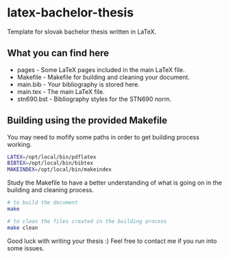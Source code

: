 latex-bachelor-thesis
=====================

Template for slovak bachelor thesis written in LaTeX.

## What you can find here

* pages - Some LaTeX pages included in the main LaTeX file.
* Makefile - Makefile for building and cleaning your document.
* main.bib - Your bibliography is stored here.
* main.tex - The main LaTeX file.
* stn690.bst - Bibliography styles for the STN690 norm.

## Building using the provided Makefile

You may need to mofify some paths in order to get building process working.

```bash
LATEX=/opt/local/bin/pdflatex
BIBTEX=/opt/local/bin/bibtex
MAKEINDEX=/opt/local/bin/makeindex
```

Study the Makefile to have a better understanding of what is going on in the building and cleaning process.

```bash
# to build the document
make

# to clean the files created in the building process
make clean
```

Good luck with writing your thesis :) Feel free to contact me if you run into some issues.
